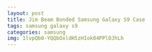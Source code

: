```yaml
---
layout: post
title: Jim Beam Bonded Samsung Galaxy S9 Case
tags: samsung galaxy s9
categories: samsung
img: 1lvpQb0-YQQbOxldH5zHIok04PPlOJhLh
---
```

